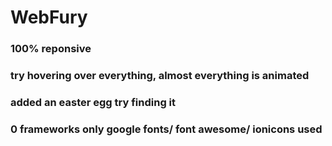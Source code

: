 # WebFury

### 100% reponsive
### try hovering over everything, almost everything is animated
### added an easter egg try finding it
### 0 frameworks only google fonts/ font awesome/ ionicons used
